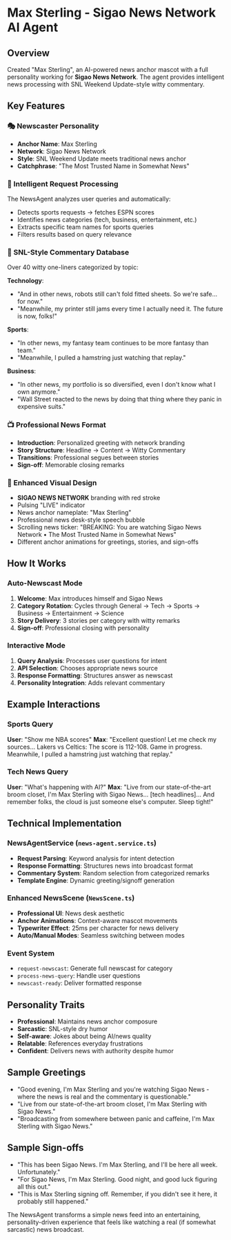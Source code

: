 # Max Sterling - Sigao News Network AI Agent

## Overview
Created "Max Sterling", an AI-powered news anchor mascot with a full personality working for **Sigao News Network**. The agent provides intelligent news processing with SNL Weekend Update-style witty commentary.

## Key Features

### 🎭 Newscaster Personality
- **Anchor Name**: Max Sterling
- **Network**: Sigao News Network
- **Style**: SNL Weekend Update meets traditional news anchor
- **Catchphrase**: "The Most Trusted Name in Somewhat News"

### 🧠 Intelligent Request Processing
The NewsAgent analyzes user queries and automatically:
- Detects sports requests → fetches ESPN scores
- Identifies news categories (tech, business, entertainment, etc.)
- Extracts specific team names for sports queries
- Filters results based on query relevance

### 💬 SNL-Style Commentary Database
Over 40 witty one-liners categorized by topic:

**Technology**: 
- "And in other news, robots still can't fold fitted sheets. So we're safe... for now."
- "Meanwhile, my printer still jams every time I actually need it. The future is now, folks!"

**Sports**:
- "In other news, my fantasy team continues to be more fantasy than team."
- "Meanwhile, I pulled a hamstring just watching that replay."

**Business**:
- "In other news, my portfolio is so diversified, even I don't know what I own anymore."
- "Wall Street reacted to the news by doing that thing where they panic in expensive suits."

### 📺 Professional News Format
- **Introduction**: Personalized greeting with network branding
- **Story Structure**: Headline → Content → Witty Commentary
- **Transitions**: Professional segues between stories
- **Sign-off**: Memorable closing remarks

### 🎨 Enhanced Visual Design
- **SIGAO NEWS NETWORK** branding with red stroke
- Pulsing "LIVE" indicator
- News anchor nameplate: "Max Sterling"
- Professional news desk-style speech bubble
- Scrolling news ticker: "BREAKING: You are watching Sigao News Network • The Most Trusted Name in Somewhat News"
- Different anchor animations for greetings, stories, and sign-offs

## How It Works

### Auto-Newscast Mode
1. **Welcome**: Max introduces himself and Sigao News
2. **Category Rotation**: Cycles through General → Tech → Sports → Business → Entertainment → Science
3. **Story Delivery**: 3 stories per category with witty remarks
4. **Sign-off**: Professional closing with personality

### Interactive Mode
1. **Query Analysis**: Processes user questions for intent
2. **API Selection**: Chooses appropriate news source
3. **Response Formatting**: Structures answer as newscast
4. **Personality Integration**: Adds relevant commentary

## Example Interactions

### Sports Query
**User**: "Show me NBA scores"
**Max**: "Excellent question! Let me check my sources... Lakers vs Celtics: The score is 112-108. Game in progress. Meanwhile, I pulled a hamstring just watching that replay."

### Tech News Query
**User**: "What's happening with AI?"
**Max**: "Live from our state-of-the-art broom closet, I'm Max Sterling with Sigao News... [tech headlines]... And remember folks, the cloud is just someone else's computer. Sleep tight!"

## Technical Implementation

### NewsAgentService (`news-agent.service.ts`)
- **Request Parsing**: Keyword analysis for intent detection
- **Response Formatting**: Structures news into broadcast format
- **Commentary System**: Random selection from categorized remarks
- **Template Engine**: Dynamic greeting/signoff generation

### Enhanced NewsScene (`NewsScene.ts`)
- **Professional UI**: News desk aesthetic
- **Anchor Animations**: Context-aware mascot movements
- **Typewriter Effect**: 25ms per character for news delivery
- **Auto/Manual Modes**: Seamless switching between modes

### Event System
- `request-newscast`: Generate full newscast for category
- `process-news-query`: Handle user questions
- `newscast-ready`: Deliver formatted response

## Personality Traits
- **Professional**: Maintains news anchor composure
- **Sarcastic**: SNL-style dry humor
- **Self-aware**: Jokes about being AI/news quality
- **Relatable**: References everyday frustrations
- **Confident**: Delivers news with authority despite humor

## Sample Greetings
- "Good evening, I'm Max Sterling and you're watching Sigao News - where the news is real and the commentary is questionable."
- "Live from our state-of-the-art broom closet, I'm Max Sterling with Sigao News."
- "Broadcasting from somewhere between panic and caffeine, I'm Max Sterling with Sigao News."

## Sample Sign-offs
- "This has been Sigao News. I'm Max Sterling, and I'll be here all week. Unfortunately."
- "For Sigao News, I'm Max Sterling. Good night, and good luck figuring all this out."
- "This is Max Sterling signing off. Remember, if you didn't see it here, it probably still happened."

The NewsAgent transforms a simple news feed into an entertaining, personality-driven experience that feels like watching a real (if somewhat sarcastic) news broadcast.